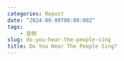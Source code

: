 ```yaml
---
categories: Repost
date: "2024-09-09T00:00:00Z"
tags:
    - 音频
slug: do-you-hear-the-people-sing
title: Do You Hear The People Sing?
---
```


<div>
    <link rel="stylesheet" href="https://unpkg.com/aplayer@1.10.1/dist/APlayer.min.css">
    <div id="aplayer"></div>
    <script src="https://unpkg.com/aplayer@1.10.1/dist/APlayer.min.js"></script>
    <script>
        const ap = new APlayer({
            container: document.getElementById('aplayer'),
            mini: false,
            autoplay: false,
            preload: 'auto',
            mutex: true,
            listFolded: false,
            listMaxHeight: 90,
            audio: [
                {
                    name: 'Do You Hear The People Sing?',
                    artist: 'Les Misérables',
                    url: 'Les Misérables Cast - Do You Hear The People Sing？ (Official Video) [PUlQNsl4Qvk].f251.webm',
                }
            ]
        });
    </script>
</div>
